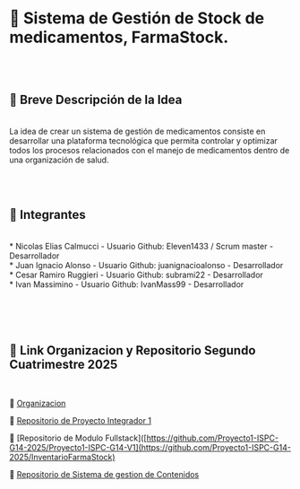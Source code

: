#  :pill: Sistema de Gestión de Stock de medicamentos, FarmaStock.
<br/><br/>


## :pushpin: Breve Descripción de la Idea
<br/>
La idea de crear un sistema de gestión de medicamentos consiste en desarrollar una plataforma tecnológica que permita controlar y optimizar todos los procesos relacionados con el manejo de medicamentos dentro de una organización de salud.

<br/><br/>
## :muscle: Integrantes
<br/>
* Nicolas Elias Calmucci - Usuario Github: Eleven1433 / Scrum master - Desarrollador
<br/>
* Juan Ignacio Alonso - Usuario Github: juanignacioalonso - Desarrollador
<br/>
* Cesar Ramiro Ruggieri - Usuario Github: subrami22 - Desarrollador
<br/>
* Ivan Massimino - Usuario Github: IvanMass99 - Desarrollador
<br/>

<br/>
<br/>
<br/>
<br/>

## :pushpin: Link Organizacion y Repositorio Segundo Cuatrimestre 2025
<br/>

:radio_button: [Organizacion](https://github.com/Proyecto1-ISPC-G14-2025) 
<br/>

:radio_button: [Repositorio de Proyecto Integrador 1](https://github.com/Proyecto1-ISPC-G14-2025/Proyecto1-ISPC-G14-V1) 
<br/>

:radio_button: [Repositorio de Modulo Fullstack]([https://github.com/Proyecto1-ISPC-G14-2025/Proyecto1-ISPC-G14-V1](https://github.com/Proyecto1-ISPC-G14-2025/InventarioFarmaStock) 
<br/>

:radio_button: [Repositorio de Sistema de gestion de Contenidos ](https://github.com/Proyecto1-ISPC-G14-2025/Proyecto1-ISPC-G14-V1) 
<br/>
